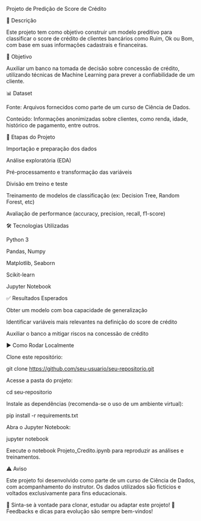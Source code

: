 Projeto de Predição de Score de Crédito

📄 Descrição

Este projeto tem como objetivo construir um modelo preditivo para classificar o score de crédito de clientes bancários como Ruim, Ok ou Bom, com base em suas informações cadastrais e financeiras.

🧠 Objetivo

Auxiliar um banco na tomada de decisão sobre concessão de crédito, utilizando técnicas de Machine Learning para prever a confiabilidade de um cliente.

📊 Dataset

Fonte: Arquivos fornecidos como parte de um curso de Ciência de Dados.

Conteúdo: Informações anonimizadas sobre clientes, como renda, idade, histórico de pagamento, entre outros.

🧪 Etapas do Projeto

Importação e preparação dos dados

Análise exploratória (EDA)

Pré-processamento e transformação das variáveis

Divisão em treino e teste

Treinamento de modelos de classificação (ex: Decision Tree, Random Forest, etc)

Avaliação de performance (accuracy, precision, recall, f1-score)

🛠️ Tecnologias Utilizadas

Python 3

Pandas, Numpy

Matplotlib, Seaborn

Scikit-learn

Jupyter Notebook

✅ Resultados Esperados

Obter um modelo com boa capacidade de generalização

Identificar variáveis mais relevantes na definição do score de crédito

Auxiliar o banco a mitigar riscos na concessão de crédito

▶️ Como Rodar Localmente

Clone este repositório:

git clone https://github.com/seu-usuario/seu-repositorio.git

Acesse a pasta do projeto:

cd seu-repositorio

Instale as dependências (recomenda-se o uso de um ambiente virtual):

pip install -r requirements.txt

Abra o Jupyter Notebook:

jupyter notebook

Execute o notebook Projeto_Credito.ipynb para reproduzir as análises e treinamentos.

⚠️ Aviso

Este projeto foi desenvolvido como parte de um curso de Ciência de Dados, com acompanhamento do instrutor. Os dados utilizados são fictícios e voltados exclusivamente para fins educacionais.

🚀 Sinta-se à vontade para clonar, estudar ou adaptar este projeto!
💬 Feedbacks e dicas para evolução são sempre bem-vindos!
